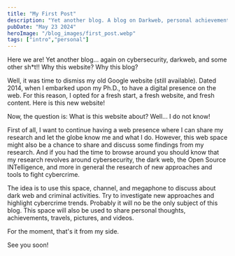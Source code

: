 ```yaml
---
title: "My First Post"
description: "Yet another blog. A blog on Darkweb, personal achievement, and open discussion."
pubDate: "May 23 2024"
heroImage: "/blog_images/first_post.webp"
tags: ["intro","personal"]
---
```


Here we are! Yet another blog... again on cybersecurity, darkweb, and some other sh*t!!
Why this website? Why this blog? </br>

Well, it was time to dismiss my old Google website (still available). Dated 2014, when I embarked upon my Ph.D., to have a digital presence on the web. 
For this reason, I opted for a fresh start, a fresh website, and fresh content. Here is this new website! </b>

Now, the question is: What is this website about? Well... I do not know! </b>

First of all, I want to continue having a web presence where I can share my research and let the globe know me and what I do.
However, this web space might also be a chance to share and discuss some findings from my research. And if you had the time to browse around 
you should know that my research revolves around cybersecurity, the dark web, the Open Source INTelligence, and more in general the research of new approaches and tools to fight cybercrime. </b>

The idea is to use this space, channel, and megaphone to discuss about dark web and criminal activities. Try to investigate new approaches and highlight cybercrime trends. 
Probably it will no be the only subject of this blog. This space will also be used to share personal thoughts, achievements, travels, pictures, and videos. </b>

For the moment, that's it from my side. </b>

See you soon!
